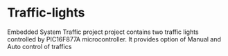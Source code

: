 # Traffic-lights
Embedded System Traffic project
project contains two traffic lights controlled by PIC16F877A microcontroller.
It provides option of Manual and Auto control of traffics
